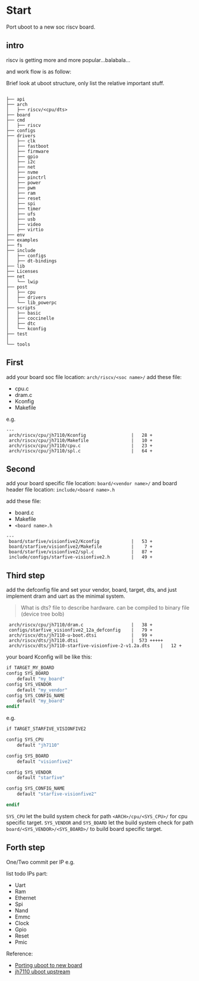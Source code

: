 # Start

Port uboot to a new soc riscv board.

## intro 


riscv is getting more and more popular...balabala...

and work flow is as follow:

Brief look at uboot structure, only list the relative important stuff.
``` text

├── api
├── arch
│   ├── riscv/<cpu/dts>
├── board
├── cmd
│   ├── riscv
├── configs
├── drivers
│   ├── clk
│   ├── fastboot
│   ├── firmware
│   ├── gpio
│   ├── i2c
│   ├── net
│   ├── nvme
│   ├── pinctrl
│   ├── power
│   ├── pwm
│   ├── ram
│   ├── reset
│   ├── spi
│   ├── timer
│   ├── ufs
│   ├── usb
│   ├── video
│   ├── virtio
├── env
├── examples
├── fs
├── include
│   ├── configs
│   ├── dt-bindings
├── lib
├── Licenses
├── net
│   └── lwip
├── post
│   ├── cpu
│   ├── drivers
│   └── lib_powerpc
├── scripts
│   ├── basic
│   ├── coccinelle
│   ├── dtc
│   └── kconfig
├── test
│   
└── tools
```

## First
add your board soc file
location: `arch/riscv/<soc name>/` 
add these file:
- cpu.c 
- dram.c 
- Kconfig
- Makefile

e.g.
```text
---
 arch/riscv/cpu/jh7110/Kconfig                 |   28 +
 arch/riscv/cpu/jh7110/Makefile                |   10 +
 arch/riscv/cpu/jh7110/cpu.c                   |   23 +
 arch/riscv/cpu/jh7110/spl.c                   |   64 +
```

## Second
add your board specific file
location: `board/<vendor name>/` and
board header file
location: `include/<board name>.h`

add these file:
- board.c
- Makefile
- `<board name>.h`

```text
---
 board/starfive/visionfive2/Kconfig            |   53 +
 board/starfive/visionfive2/Makefile           |    7 +
 board/starfive/visionfive2/spl.c              |   87 +
 include/configs/starfive-visionfive2.h        |   49 +

```

## Third step

add the defconfig file and set your vendor, board, target, dts, and just implement dram and uart as the minimal system.

> What is dts? file to describe hardware. can be compiled to binary file (device tree bolb)

```
 arch/riscv/cpu/jh7110/dram.c                  |   38 +
 configs/starfive_visionfive2_12a_defconfig    |   79 +
 arch/riscv/dts/jh7110-u-boot.dtsi             |   99 +
 arch/riscv/dts/jh7110.dtsi                    |  573 +++++
 arch/riscv/dts/jh7110-starfive-visionfive-2-v1.2a.dts    |   12 +

```

your board Kconfig will be like this:
```Makefile
if TARGET_MY_BOARD
config SYS_BOARD
    default "my_board"
config SYS_VENDOR
    default "my_vendor"
config SYS_CONFIG_NAME
    default "my_board"
endif
```

e.g.

```Makefile
if TARGET_STARFIVE_VISIONFIVE2

config SYS_CPU
	default "jh7110"

config SYS_BOARD
	default "visionfive2"

config SYS_VENDOR
	default "starfive"

config SYS_CONFIG_NAME
	default "starfive-visionfive2"

endif
```

`SYS_CPU` let the build system check for path `<ARCH>/cpu/<SYS_CPU>/` for cpu specific target.
`SYS_VENDOR` and `SYS_BOARD` let the build system check for path `board/<SYS_VENDOR>/<SYS_BOARD>/` to build board specific target.

## Forth step
One/Two commit per IP 
e.g. 

list todo IPs part:
- Uart
- Ram
- Ethernet
- Spi
- Nand
- Emmc
- Clock 
- Gpio
- Reset
- Pmic

Reference: 
- [Porting uboot to new board](https://bootlin.com/pub/conferences/2017/elce/schulz-how-to-support-new-board-u-boot-linux/schulz-how-to-support-new-board-u-boot-linux.pdf)
- [jh7110 uboot upstream](https://patchwork.ozlabs.org/project/uboot/cover/20230329034224.26545-1-yanhong.wang@starfivetech.com/)
